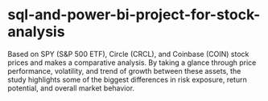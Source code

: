 # sql-and-power-bi-project-for-stock-analysis
Based on SPY (S&P 500 ETF), Circle (CRCL), and Coinbase (COIN) stock prices and makes a comparative analysis. By taking a glance through price performance, volatility, and trend of growth between these assets, the study highlights some of the biggest differences in risk exposure, return potential, and overall market behavior.
